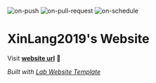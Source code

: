 
  ![on-push](../../actions/workflows/on-push.yaml/badge.svg)
  ![on-pull-request](../../actions/workflows/on-pull-request.yaml/badge.svg)
  ![on-schedule](../../actions/workflows/on-schedule.yaml/badge.svg)

  # XinLang2019's Website

  Visit **[website url](#)** 🚀

  _Built with [Lab Website Template](https://greene-lab.gitbook.io/lab-website-template-docs)_
